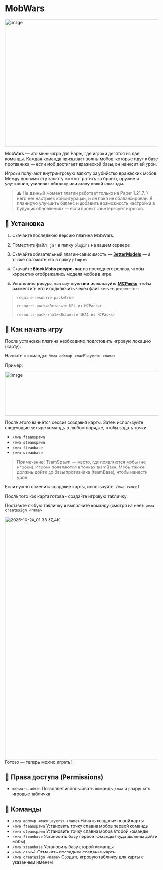 # MobWars
<img width="700" height="420" alt="image" src="https://github.com/user-attachments/assets/baf6a798-41e7-4a1f-9e0d-6d363ac04095" />


MobWars — это мини-игра для Paper, где игроки делятся на две команды.
Каждая команда призывает волны мобов, которые идут к базе противника — если моб достигает вражеской базы, он наносит ей урон.

Игроки получают внутриигровую валюту за убийство вражеских мобов.
Между волнами эту валюту можно тратить на броню, оружие и улучшения, усиливая оборону или атаку своей команды.

> ⚠️ На данный момент плагин работает только на Paper 1.21.7.
> У него нет настроек конфигурации, и он пока не сбалансирован.
> Я планирую улучшить баланс и добавить возможность настройки в будущих обновлениях — если проект заинтересует игроков.


## 🧩 Установка
1.  Скачайте последнюю версию плагина MobWars.
    
2.  Поместите файл `.jar` в папку `plugins` на вашем сервере.
    
3.  Скачайте обязательный плагин-зависимость — [**BetterModels**](https://github.com/toxicity188/BetterModel) — и также положите его в папку `plugins`.
    
4.  Скачайте **BlockMobs ресурс-пак** из последнего релиза, чтобы корректно отображались модели мобов в игре.
    
5.  Установите ресурс-пак вручную **или** используйте [**MCPacks**](https://mc-packs.net) чтобы разместить его и подключить через файл `server.properties`:

   
>`require-resource-pack=true`
>
>`resource-pack=<Вставьте URL из MCPacks>`
>
>`resource-pack-sha1=<Вставьте SHA1 из MCPacks>`

## 🚀 Как начать игру
После установки плагина необходимо подготовить игровую локацию (карту).

Начните с команды:
`/mwa addmap <maxPlayers> <name>`

Пример:

<img width="621" height="144" alt="image" src="https://github.com/user-attachments/assets/915f8253-3ad1-460d-905e-a20f73b01146" />

После этого начнётся сессия создания карты.
Затем используйте следующие четыре команды в любом порядке, чтобы задать точки:
- `/mwa fteamspawn`
- `/mwa steamspawn`
- `/mwa fteambase` 
- `/mwa steambase`

>Примечание:
>TeamSpawn — место, где появляются мобы (не игроки).
>Игроки появляются в точках teamBase.
>Мобы также должны дойти до базы противника (teamBase), чтобы нанести урон.

Если нужно отменить создание карты, используйте:
`/mwa cancel`

После того как карта готова - создайте игровую табличку.

Поставьте любую табличку и выполните команду (смотря на неё):
`/mwa createsign <name>`

<img width="1000" height="800" alt="2025-10-28_01 33 37_4K" src="https://github.com/user-attachments/assets/33c5af4d-1549-4849-852a-b65709ef144f" />
Готово — теперь можно играть!

## 🔑 Права доступа (Permissions)

- `mobwars.admin`
Позволяет использовать команды `/mwa` и разрушать игровые таблички

## 💬 Команды
 - `/mwa addmap <maxPlayers> <name>` Начать создание новой карты
 - `/mwa fteamspawn` Установить точку спавна мобов первой команды
 - `/mwa steamspawn` Установить точку спавна мобов второй команды
 - `/mwa fteambase` Установить базу первой команды (куда должны дойти мобы)
 - `/mwa steambase` Установить базу второй команды
 - `/mwa cancel` Отменить последнее создание карты
 - `/mwa createsign <name>` Создать игровую табличку для карты с указанным именем
